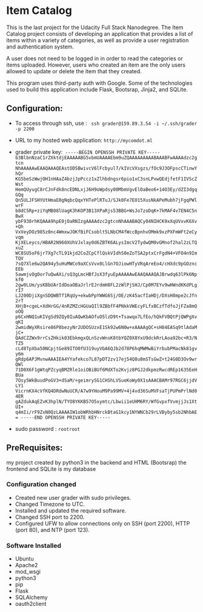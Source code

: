 
# Item Catalog
This is the last project for the Udacity Full Stack Nanodegree. The Item Catalog project consists of developing an application that provides a list of items within a variety of categories, as well as provide a user registration and authentication system.

A user does not need to be logged in in order to read the categories or items uploaded. However, users who created an item are the only users allowed to update or delete the item that they created.

This program uses third-party auth with Google. Some of the technologies used to build this application include Flask, Bootsrap, Jinja2, and SQLite.

## Configuration:
- To access through ssh, use : ``` ssh grader@159.89.3.54 -i ~/.ssh/grader -p 2200```
-  URL to my hosted web application: ```http://mycomdot.ml```
-  grader private key:``` -----BEGIN OPENSSH PRIVATE KEY-----
b3BlbnNzaC1rZXktdjEAAAAABG5vbmUAAAAEbm9uZQAAAAAAAAABAAABFwAAAAdzc2gtcn
NhAAAAAwEAAQAAAQEAstODSBwivcV6lFcbyul7/kIVcVXsgzs/fOc9J3OFpscCTinwYhQr
KG5beSzWwjOH1nHAaZ4bzjJpPccz1xZlhbdngsr6pio1xC3snLPxwQEdjfetF1IVScZWst
HemQUyugC8rCJnFdk8ncEDNLxjJ6H9oWpdsy00MbmVgvElOaBeo6+14O3Ey/dZI3dgqGQq
Qn5ULJFSHYUtHmaE0gNqbcQqxYHTePlRTuJ/SJk0Fe7EO15XusNkAPeMubh7jFgqPWlwrF
b8dC5Rp+ziYqMB08lUagK3hKOP3B13XPaRjs53BBG+WsJo7zoDqK+7kMAF4v7EN4C5nBwX
ybF938rhKQAAA9hpE0jOaRNIzgAAAAdzc2gtcnNhAAABAQCy04NIHCK9xXqUVxvK6Xv+Qh
VxVeyDOz985z0nc4WmxwJOKfBiFCsoblt5LNbCM4fWccBpnhvOMmk9xzPXFmWFt2eCyvqm
KjXELeycs/HBAR2N960XUhVJxlay0d6ZBTK6ALysImcV2TydwQM0vGMnof2hal2zLTQxuZ
WC8SU5oF6jr7Xg7cTL91kjd2CoZCpCflQskVIdhS0eZoTSA2ptxCrFgdN4+VFO4n9ImTQV
7sQ7Xle6w2QA94y5uHuMWCo9aXCsVvx0LlGn7OJiowHTyVRqAreEo4/cHXdc9pGOzncEEb
5awmjvOgOor7uQwAXi/sQ3gLmcHBfJsX3fyuEpAAAAAwEAAQAAAQAJBrwdq63lPk6Npkf0
2gw0LUm/ysKBbUArIdDoaOBaJrlrEJrdmH8FL2zWlPjSHJ/Cp0M7EYv9wHWndKKdPLgrI7
LJ200DjiXgnSDQWBTf1RqUy+ekwbPpYWWG6Sj/OE/zK45acfIaHDj/DXsH8mpe2cJfn2rT
XHjB+cgeL+XdHrGG/4nRZMZcHGUaQIl9ZBbfF4PNkkVWEcyFLfxBCzfTdfoJjFZa8mQoOQ
p6CxHNQ1uKIVgSd9ZQy0IuAQwKbAOfuO5lzD9t+Tsawqo7LfEo/hQkFVBQtPjQWPgXvqKI
2wmidWyXRsire86P8bezyNr2UDOSUzxE1Sk92w6N0w+xAAAAgQC+sH84EASq9tlAdaMjC+
QAdCZZWx9rrCsZHkik03EbkmgxQLnSzvWnsK8tbYQZ0X8YxU9dckRrLAoa92bc+R3/NTZ5
cLd8TpXba50NCpjtGe89ITO0fU319uyVbA6QJb2d78P6hqMWMwBiYrbubPMacNk81gvy6m
gRdp6APJMvnwAAAIEA4YYafekco7L87pDT2zv17ej54Q8u8mSTsGwZ+t24G0D3Ov9wrQWl
71D0X6F1gWtqPZcyqBMZRle1oiOBiBUf6MdXTo2Kvjz8PGJ2dkpmzRwcdREp1635EeHBUa
7Osy5WkBuudPoGV3+dSaM/+geimrySG1CHShLVSueKoWy0X1sAAACBAMr97RGC6jjdVLY1
VicrnKX4cVfKQ4DRdwNuUCR/A7w9YHouM9Pa99MV+4j4vd36SuMVFsaTjPUPmPrlNd04ER
gAZdukAqEZvK3hplN/TYO8YKKB57O5xymtc/Lbwii1eUHM6RY/WfGvpxfVvmjjJs1XtUI+
q4mIi/rF9ZxN0QzLAAAAIW1obWRhbHNrckBtaG1kcy1NYWNCb29rLVByby5sb2NhbAE=
-----END OPENSSH PRIVATE KEY-----```

- sudo password : ```rootroot ``` 

## PreRequisites:
my project created by python3 in the backend and HTML (Bootsrap) the frontend and SQLite is my database
### Configuration changed

- Created new user grader with sudo privileges.
- Changed Timezone to UTC.
- Installed and updated the required software.
- Changed SSH port to 2200.
- Configured UFW to allow connections only on SSH (port 2200), HTTP (port 80), and NTP (port 123).

### Software Installed
- Ubuntu
- Apache2
- mod_wsgi
- python3
- pip
- Flask
- SQLAlchemy
- oauth2client



